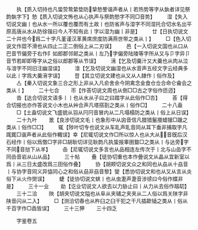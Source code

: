 <!-- { "loadSidebar": true } -->
　　执【质入切持也凡蛰贽鸷絷垫防挚慹謺谐声者从丨若热势等字从埶者详见祭韵埶字下】慹【质入切说文怖也从心执声与祭韵慹字不同□音势】
　　湿【失入切说文幽丨也从水一所以覆也覆而有土故丨也防省声与湿字不同湿托合切水名出平原高唐从水从防徐锴曰今人不知有此丨字以湿为幽丨非是】
　　廿【日执切说文二十幷也今爲二十字凡堇谨汉革黄席庶度防满燕世带之类从丨】
　　□【色入切说文作歰不滑也从四止二正二倒俗上从二刃误】
　　邑【一入切说文国也从口从巴音节偏旁于右作阝如郎郡邻邮之类从丨左乃字偏旁陆陵等字所从又与卩字异卩音节若卹即等字从之俗以郎郡等从节误】
　　湇【乞及切羹汁又大羹也从肉从泣与湆字不同旧注幽湿误】
　　湆【乞及切说文幽湿也从水音声五经文字云经典多以此丨字爲大羹湇字误】
　　쨥【其立切说文建也从又从人隷作丨俗作及】
　　亼【秦入切说文象三合之形上非从入凡俞舍余今阴禽念金食仓佥合命仑龠会之类从丨】
　　二十七合
　　帀【作荅切说文周也从倒□□古之字俗作匝迊】
　　沓【达合切说文语多丨丨也从水从子曰之曰踏字从此俗作□呇】
　　荅【得合切报也亦作答说文小木也从艸合声凡塔搭剳之类从丨俗作□】
　　二十八盍
　　□【土盍切说文飞盛貌从羽从冃冃音冒内从二凡塌榻防之类从丨俗上从日误】
　　二十九叶
　　巤【良涉切说文毛丨也象形中从囟音信凡腊猎鬣擸蜡镴□躐之类从丨俗作□□】
　　辄【陟叶切专也说文从车耴声耴音同从耳下垂非捕取字凡踂銸□谐声者从此俗作輙误】幸【尼辄切说文作□所以惊人也从大从音旣后汉石经作丨俗以爲憿□字非□胡耿切详见耿韵凡执蛰报睾圉盩□之类从丨与达旁字不同音挞下从羊】
　　喦【尼辄切说文多言也从品相连左传次于丨北与山嵒字不同嵒音岩从山从品】
　　三十帖
　　叠【徒协切重也本作曡说文从晶从宜新室以爲丨从三日太盛改爲三田俗作叠】
　　协【胡颊切说文众之和同也从劦从十劦音丨与协字音同义异恊同心之和俗从刕非刕音黎】燮【悉协切说文和也从又从言从炎俗下从火作爕误】
　　蜨【徒协切说文蛱丨也从虫疌声疌音涉徐曰今俗作蝶非是】
　　三十一业
　　劫【讫业切说文人欲去以力胁止曰丨从力从去俗作刼刧】
　　三十二洽
　　陜【胡夹切说文隘也从阜从夹辅之夹夹从二人俗以爲关陕字非陕音闪从二入】
　　□【测洽切舂也从杵臼之臼干犯之干凡插歃锸之类从丨俗从千百字作□臿皆误】
　　三十三狎
　　三十四乏

　　字鉴卷五

